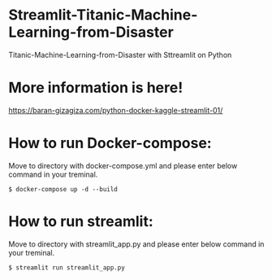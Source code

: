 # Streamlit-Titanic-Machine-Learning-from-Disaster
Titanic-Machine-Learning-from-Disaster with Sttreamlit on Python


# More information is here!
https://baran-gizagiza.com/python-docker-kaggle-streamlit-01/



# How to run Docker-compose:
Move to directory with docker-compose.yml and please enter below command in your treminal. 
```
$ docker-compose up -d --build
```

# How to run streamlit:
Move to directory with streamlit_app.py and please enter below command in your treminal. 
```
$ streamlit run streamlit_app.py 
```
